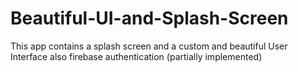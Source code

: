 # Beautiful-UI-and-Splash-Screen
This app contains a splash screen and a custom and beautiful User Interface 
also firebase authentication (partially implemented)
